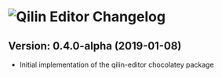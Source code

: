 # ![Qilin Editor Changelog](https://img.shields.io/badge/Qilin%20Editor-Package%20Changelog-blue.svg?style=for-the-badge)

## Version: 0.4.0-alpha (2019-01-08)
- Initial implementation of the qilin-editor chocolatey package
